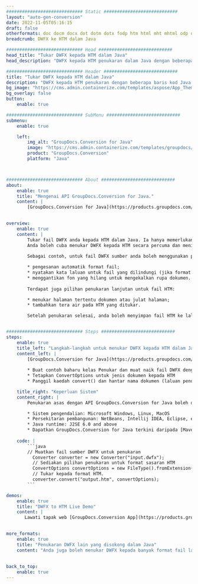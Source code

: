 ```yaml
---
############################# Static ############################
layout: "auto-gen-conversion"
date: 2022-11-05T05:16:15
draft: false
otherformats: doc docm docx dot dotm dotx fodp htm html mht mhtml odp odt otp pot potm potx pps ppsm ppsx ppt pptm pptx rtf
breadcrumb: DWFX ke HTM dalam Java

############################# Head ############################
head_title: "Tukar DWFX kepada HTM dalam Java"
head_description: "DWFX kepada HTM penukaran dalam Java dengan beberapa baris kod. Tukar lebih 160 format fail menggunakan API penukaran dokumen GroupDocs untuk Java"

############################# Header ############################
title: "Tukar DWFX kepada HTM dalam Java"
description: "DWFX kepada HTM penukaran dengan beberapa baris kod Java."
bg_image: "https://cms.admin.containerize.com/templates/aspose/App_Themes/V3/images/bg/header1.png"
bg_overlay: false
button:
    enable: true

############################# SubMenu ############################
submenu:
    enable: true

    left:
        img_alt: "GroupDocs.Conversion for Java"
        image: "https://cms.admin.containerize.com/templates/groupdocs/images/product-logos/90x90-noborder/groupdocs-conversion-java.png"
        product: "GroupDocs.Conversion"
        platform: "Java"



############################# About ############################
about:
    enable: true
    title: "Mengenai API GroupDocs.Conversion for Java."
    content: |
        [GroupDocs.Conversion for Java](https://products.groupdocs.com/conversion/java/) ialah API penukaran format fail lanjutan untuk menukar antara imej popular dan format dokumen seperti Microsoft Office, OpenDocument, PDF, HTML, e-mel, CAD. dan banyak lagi dengan hanya beberapa baris kod. API asli secara automatik mengesan format dokumen asal dan menawarkan banyak pilihan untuk menyesuaikan dokumen yang ditukar. Bersama-sama dengan fungsi mengekstrak maklumat daripada dokumen, ia juga menyokong caching hasil penukaran ke cakera tempatan secara lalai. Walau bagaimanapun, sebarang jenis storan cache boleh disokong dengan melaksanakan antara muka yang sesuai - Amazon S3, Dropbox, Google Drive, Windows Azure, Reddis atau mana-mana yang lain.
    

overview:
    enable: true
    content: |
        Tukar fail DWFX anda kepada HTM dalam Java. Ia hanya memerlukan beberapa baris kod Java pada mana-mana platform pilihan anda, seperti Windows, Linux, macOS.
        Anda boleh cuba menukar DWFX kepada HTM secara percuma dan menilai kualiti hasil penukaran. Bersama-sama dengan skrip penukaran fail mudah, anda boleh mencuba pilihan yang lebih canggih untuk memuatkan fail sumber DWFX dan menyimpan output HTM. 
        
        Sebagai contoh, untuk fail DWFX sumber anda boleh menggunakan pilihan pemuatan berikut:

        * pengesanan automatik format fail;
        * nyatakan kata laluan untuk fail yang dilindungi (jika format fail menyokongnya);
        * menggantikan fon yang hilang untuk mengekalkan rupa dokumen.
        
        Terdapat juga pilihan penukaran lanjutan untuk fail HTM:

        * menukar halaman tertentu dokumen atau julat halaman;
        * tambahkan tera air pada HTM yang ditukar.

        Setelah penukaran selesai, anda boleh menyimpan fail HTM ke laluan fail setempat anda atau ke mana-mana storan pihak ketiga seperti FTP, Amazon S3, Google Drive, Dropbox dll. Sila ambil perhatian - untuk menukar DWFX kepada HTM, anda tidak perlu memasang sebarang perisian tambahan, seperti MS Office, Open Office, Adobe Acrobat Reader dsb.


############################# Steps ############################
steps:
    enable: true
    title_left: "Langkah-langkah untuk menukar DWFX kepada HTM dalam Java"
    content_left: |
        [GroupDocs.Conversion for Java](https://products.groupdocs.com/conversion/java/) membenarkan pembangun menukar fail DWFX kepada HTM dengan mudah dengan beberapa baris kod.
        
        * Buat contoh baharu kelas Penukar dan muat naik fail DWFX dengan laluan penuh
        * Tetapkan ConvertOptions untuk jenis dokumen kepada HTM
        * Panggil kaedah convert() dan hantar nama dokumen (laluan penuh) dan format (HTM) sebagai parameter

    title_right: "Keperluan Sistem"
    content_right: |
        Penukaran asas dengan API GroupDocs.Conversion for Java boleh dilakukan dengan hanya beberapa baris kod. API kami disokong pada semua platform dan sistem pengendalian utama. Sebelum melaksanakan kod di bawah, pastikan anda mempunyai prasyarat berikut dipasang pada sistem anda.

        * Sistem pengendalian: Microsoft Windows, Linux, MacOS
        * Persekitaran pembangunan: NetBeans, Intellij IDEA, Eclipse, etc.
        * Java runtime: J2SE 6.0 and above
        * Dapatkan GroupDocs.Conversion for Java terkini daripada [Maven](https://repository.groupdocs.com/webapp/#/artifacts/browse/tree/General/repo/com/groupdocs/groupdocs-conversion)
         
    code: |
        ```java    
        // Muatkan fail sumber DWFX untuk penukaran
          Converter converter = new Converter("input.dwfx");
          // Sediakan pilihan penukaran untuk format sasaran HTM
          ConvertOptions convertOptions = new FileType().fromExtension("htm").getConvertOptions();
          // Tukar kepada format HTM.
          converter.convert("output.htm", convertOptions);
        ```

demos:
    enable: true
    title: "DWFX to HTM Live Demo"
    content: |
       Lawati tapak web [GroupDocs.Conversion App](https://products.groupdocs.app/conversion/family) kami dan cuba DWFX kepada HTM penukaran sekarang. Demo percuma mempunyai faedah berikut
          

more_formats:
    enable: true
    title: "Penukaran DWFX lain yang disokong dalam Java"
    content: "Anda juga boleh menukar DWFX kepada banyak format fail lain. Sila lihat senarai di bawah."
       
       
back_to_top:
    enable: true
---
```

